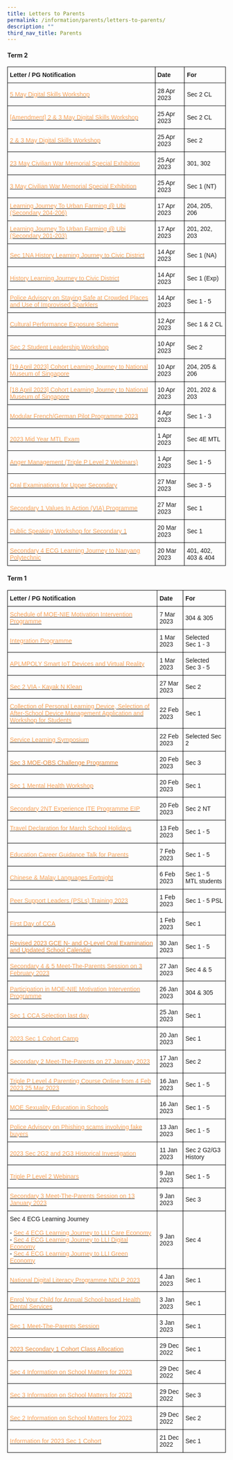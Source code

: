 ```yaml
---
title: Letters to Parents
permalink: /information/parents/letters-to-parents/
description: ""
third_nav_title: Parents
---
```

<h4><strong>Term 2</strong></h4>

<style type="text/css">
.tg  {border-collapse:collapse;border-spacing:0;}
.tg td{border-color:black;border-style:solid;border-width:1px;font-family:Arial, sans-serif;font-size:14px;
  overflow:hidden;padding:10px 5px;word-break:normal;}
.tg th{border-color:black;border-style:solid;border-width:1px;font-family:Arial, sans-serif;font-size:14px;
  font-weight:normal;overflow:hidden;padding:10px 5px;word-break:normal;}
.tg .tg-cly1{text-align:left;vertical-align:middle}
.tg .tg-yla0{font-weight:bold;text-align:left;vertical-align:middle}
.tg .tg-pqll{color:#FAA156;text-align:left;vertical-align:top}
</style>
<table class="tg">
<thead>
  <tr>
    <th class="tg-yla0"><span style="color:inherit;background-color:transparent">Letter / PG Notification</span></th>
    <th class="tg-yla0"><span style="color:inherit;background-color:transparent">Date</span></th>
    <th class="tg-yla0"><span style="color:inherit;background-color:transparent">For</span></th>
  </tr>
</thead>
<tbody>


	
	
<tr>
    <td class="tg-cly1"><span style="color:inherit;background-color:transparent"> </span><a href="/files/Information/Parents/Parent Letter/2023/Term 2/5 may digital skills workshop.pdf"><span style="text-decoration:none;color:#FAA156">5 May Digital Skills Workshop</span></a></td>
    <td class="tg-cly1"><span style="color:inherit;background-color:transparent">28 Apr 2023</span></td>
    <td class="tg-cly1"><span style="color:inherit;background-color:transparent">Sec 2 CL</span><br></td>
  </tr>
<tr>
    <td class="tg-cly1"><span style="color:inherit;background-color:transparent"> </span><a href="/files/Information/Parents/Parent Letter/2023/Term 2/(amendment) 2 &amp; 3 may digital skills workshop.pdf"><span style="text-decoration:none;color:#FAA156">[Amendment] 2 &amp; 3 May Digital Skills Workshop</span></a></td>
    <td class="tg-cly1"><span style="color:inherit;background-color:transparent">25 Apr 2023</span></td>
    <td class="tg-cly1"><span style="color:inherit;background-color:transparent">Sec 2 CL</span><br></td>
  </tr>
	
<tr>
    <td class="tg-cly1"><span style="color:inherit;background-color:transparent"> </span><a href="/files/Information/Parents/Parent Letter/2023/Term 2/2 &amp; 3 may digital skills workshop.pdf"><span style="text-decoration:none;color:#FAA156">2 &amp; 3 May Digital Skills Workshop</span></a></td>
    <td class="tg-cly1"><span style="color:inherit;background-color:transparent">25 Apr 2023</span></td>
    <td class="tg-cly1"><span style="color:inherit;background-color:transparent">Sec 2</span><br></td>
  </tr>
<tr>
    <td class="tg-cly1"><span style="color:inherit;background-color:transparent"> </span><a href="/files/Information/Parents/Parent Letter/2023/Term 2/23 may civilian war memorial special exhibition.pdf"><span style="text-decoration:none;color:#FAA156">23 May Civilian War Memorial Special Exhibition</span></a></td>
    <td class="tg-cly1"><span style="color:inherit;background-color:transparent">25 Apr 2023</span></td>
    <td class="tg-cly1"><span style="color:inherit;background-color:transparent">301, 302</span><br></td>
  </tr>
<tr>
    <td class="tg-cly1"><span style="color:inherit;background-color:transparent"> </span><a href="/files/Information/Parents/Parent Letter/2023/Term 2/3 may civilian war memorial special exhibition.pdf"><span style="text-decoration:none;color:#FAA156">3 May Civilian War Memorial Special Exhibition</span></a></td>
    <td class="tg-cly1"><span style="color:inherit;background-color:transparent">25 Apr 2023</span></td>
    <td class="tg-cly1"><span style="color:inherit;background-color:transparent">Sec 1 (NT)</span><br></td>
  </tr>
	
	
<tr>
    <td class="tg-cly1"><span style="color:inherit;background-color:transparent"> </span><a href="/files/Information/Parents/Parent Letter/2023/Term 2/learning journey to urban farming @ ubi (secondary 204-206).pdf"><span style="text-decoration:none;color:#FAA156">Learning Journey To Urban Farming @ Ubi (Secondary 204-206)</span></a></td>
    <td class="tg-cly1"><span style="color:inherit;background-color:transparent">17 Apr 2023</span></td>
    <td class="tg-cly1"><span style="color:inherit;background-color:transparent">204, 205, 206</span><br></td>
  </tr>
	
<tr>
    <td class="tg-cly1"><span style="color:inherit;background-color:transparent"> </span><a href="/files/Information/Parents/Parent Letter/2023/Term 2/learning journey to urban farming @ ubi (secondary 201-203).pdf"><span style="text-decoration:none;color:#FAA156">Learning Journey To Urban Farming @ Ubi (Secondary 201-203)</span></a></td>
    <td class="tg-cly1"><span style="color:inherit;background-color:transparent">17 Apr 2023</span></td>
    <td class="tg-cly1"><span style="color:inherit;background-color:transparent">201, 202, 203</span><br></td>
  </tr>

<tr>
    <td class="tg-cly1"><span style="color:inherit;background-color:transparent"> </span><a href="/files/Information/Parents/Parent Letter/2023/Term 2/sec 1na history learning journey to civic district.pdf"><span style="text-decoration:none;color:#FAA156">Sec 1NA History Learning Journey to Civic District</span></a></td>
    <td class="tg-cly1"><span style="color:inherit;background-color:transparent">14 Apr 2023</span></td>
    <td class="tg-cly1"><span style="color:inherit;background-color:transparent">Sec 1 (NA)</span><br></td>
  </tr>
	
	
	
	
<tr>
    <td class="tg-cly1"><span style="color:inherit;background-color:transparent"> </span><a href="/files/Information/Parents/Parent Letter/2023/Term 2/history learning journey to civic district.pdf"><span style="text-decoration:none;color:#FAA156">History Learning Journey to Civic District</span></a></td>
    <td class="tg-cly1"><span style="color:inherit;background-color:transparent">14 Apr 2023</span></td>
    <td class="tg-cly1"><span style="color:inherit;background-color:transparent">Sec 1 (Exp)</span><br></td>
  </tr>	
	
	
<tr>
    <td class="tg-cly1"><span style="color:inherit;background-color:transparent"> </span><a href="/files/Information/Parents/Parent Letter/2023/Term 2/staying safe at crowded places and use of improvised sparklers.pdf"><span style="text-decoration:none;color:#FAA156">Police Advisory on Staying Safe at Crowded Places and Use of Improvised Sparklers</span></a></td>
    <td class="tg-cly1"><span style="color:inherit;background-color:transparent">14 Apr 2023</span></td>
    <td class="tg-cly1"><span style="color:inherit;background-color:transparent">Sec 1 - 5</span><br></td>
  </tr>
	
<tr>
    <td class="tg-cly1"><span style="color:inherit;background-color:transparent"> </span><a href="/files/Information/Parents/Parent Letter/2023/Term 2/cultural performance exposure scheme 2023.pdf"><span style="text-decoration:none;color:#FAA156">Cultural Performance Exposure Scheme</span></a></td>
    <td class="tg-cly1"><span style="color:inherit;background-color:transparent">12 Apr 2023</span></td>
    <td class="tg-cly1"><span style="color:inherit;background-color:transparent">Sec 1 &amp; 2 CL</span><br></td>
  </tr>
	
<tr>
    <td class="tg-cly1"><span style="color:inherit;background-color:transparent"> </span><a href="/files/Information/Parents/Parent Letter/2023/Term 2/sec 2 student leadership workshop_26 april 2023 parents' letter_final.pdf"><span style="text-decoration:none;color:#FAA156">Sec 2 Student Leadership Workshop</span></a></td>
    <td class="tg-cly1"><span style="color:inherit;background-color:transparent">10 Apr 2023</span></td>
    <td class="tg-cly1"><span style="color:inherit;background-color:transparent">Sec 2</span><br></td>
  </tr>	
	
	
<tr>
    <td class="tg-cly1"><span style="color:inherit;background-color:transparent"> </span><a href="/files/Information/Parents/Parent Letter/2023/Term 2/19 april cohort learning journey to national museum.pdf"><span style="text-decoration:none;color:#FAA156">[19 April 2023] Cohort Learning Journey to National Museum of Singapore</span></a></td>
    <td class="tg-cly1"><span style="color:inherit;background-color:transparent">10 Apr 2023</span></td>
    <td class="tg-cly1"><span style="color:inherit;background-color:transparent">204, 205 &amp; 206</span><br></td>
  </tr>

	
	
<tr>
    <td class="tg-cly1"><span style="color:inherit;background-color:transparent"> </span><a href="/files/Information/Parents/Parent Letter/2023/Term 2/18 april cohort learning journey to national museum.pdf"><span style="text-decoration:none;color:#FAA156">[18 April 2023] Cohort Learning Journey to National Museum of Singapore</span></a></td>
    <td class="tg-cly1"><span style="color:inherit;background-color:transparent">10 Apr 2023</span></td>
    <td class="tg-cly1"><span style="color:inherit;background-color:transparent">201, 202 &amp; 203</span><br></td>
  </tr>
	
	
	
	
<tr>
    <td class="tg-cly1"><span style="color:inherit;background-color:transparent"> </span><a href="/files/Information/Parents/Parent Letter/2023/Term 2/modular french_german pilot programme 2023.pdf"><span style="text-decoration:none;color:#FAA156">Modular French/German Pilot Programme 2023</span></a></td>
    <td class="tg-cly1"><span style="color:inherit;background-color:transparent">4 Apr 2023</span></td>
    <td class="tg-cly1"><span style="color:inherit;background-color:transparent">Sec 1 -  3</span><br></td>
  </tr>
	
	
	
	
<tr>
    <td class="tg-cly1"><span style="color:inherit;background-color:transparent"> </span><a href="/files/Information/Parents/Parent Letter/2023/Term 2/2023 mtl mid year exam.pdf"><span style="text-decoration:none;color:#FAA156">2023 Mid Year MTL Exam</span></a></td>
    <td class="tg-cly1"><span style="color:inherit;background-color:transparent">1 Apr 2023</span></td>
    <td class="tg-cly1"><span style="color:inherit;background-color:transparent">Sec 4E MTL</span><br></td>
  </tr>
	
	
	
	
	
	
	
<tr>
    <td class="tg-cly1"><span style="color:inherit;background-color:transparent"> </span><a href="/files/Information/Parents/Parent Letter/2023/Term 2/anger management (triple p level 2 webinars).pdf"><span style="text-decoration:none;color:#FAA156">Anger Management (Triple P Level 2 Webinars)</span></a></td>
    <td class="tg-cly1"><span style="color:inherit;background-color:transparent">1 Apr 2023</span></td>
    <td class="tg-cly1"><span style="color:inherit;background-color:transparent">Sec 1 - 5</span><br></td>
  </tr>	
	
	
<tr>
    <td class="tg-cly1"><span style="color:inherit;background-color:transparent"> </span><a href="/files/Information/Parents/Parent Letter/2023/Term 2/2023 el and mtl oral letter (us).pdf"><span style="text-decoration:none;color:#FAA156">Oral Examinations for Upper Secondary</span></a></td>
    <td class="tg-cly1"><span style="color:inherit;background-color:transparent">27 Mar 2023</span></td>
    <td class="tg-cly1"><span style="color:inherit;background-color:transparent">Sec 3 - 5</span><br></td>
  </tr>
	
	
	

  <tr>
    <td class="tg-cly1"><span style="color:inherit;background-color:transparent"> </span><a href="/files/Information/Parents/Parent Letter/2023/Term 2/secondary 1 values in action (via) programme.pdf"><span style="text-decoration:none;color:#FAA156">Secondary 1 Values In Action (VIA) Programme</span></a></td>
    <td class="tg-cly1"><span style="color:inherit;background-color:transparent">27 Mar 2023</span></td>
    <td class="tg-cly1"><span style="color:inherit;background-color:transparent">Sec 1</span><br></td>
  </tr>
 
<tr>
    <td class="tg-cly1"><span style="color:inherit;background-color:transparent"> </span><a href="/files/Information/Parents/Parent Letter/2023/Term 2/2023 s1 public speaking pg letter.pdf"><span style="text-decoration:none;color:#FAA156">Public Speaking Workshop for Secondary 1</span></a></td>
    <td class="tg-cly1"><span style="color:inherit;background-color:transparent">20 Mar 2023</span></td>
    <td class="tg-cly1"><span style="color:inherit;background-color:transparent">Sec 1 </span><br></td>
</tr>
	
<tr>
    <td class="tg-cly1"><span style="color:inherit;background-color:transparent"> </span><a href="/files/Information/Parents/Parent Letter/2023/Term 2/secondary 4 ecg learning journey to nanyang polytechnic.pdf"><span style="text-decoration:none;color:#FAA156">Secondary 4 ECG Learning Journey to Nanyang Polytechnic</span></a></td>
    <td class="tg-cly1"><span style="color:inherit;background-color:transparent">20 Mar 2023</span></td>
    <td class="tg-cly1"><span style="color:inherit;background-color:transparent">401, 402, 403 &amp; 404</span><br></td>
</tr>
		
		
</tbody></table>




<h4><strong>Term 1</strong></h4>

<style type="text/css">
.tg  {border-collapse:collapse;border-spacing:0;}
.tg td{border-color:black;border-style:solid;border-width:1px;font-family:Arial, sans-serif;font-size:14px;
  overflow:hidden;padding:10px 5px;word-break:normal;}
.tg th{border-color:black;border-style:solid;border-width:1px;font-family:Arial, sans-serif;font-size:14px;
  font-weight:normal;overflow:hidden;padding:10px 5px;word-break:normal;}
.tg .tg-cly1{text-align:left;vertical-align:middle}
.tg .tg-yla0{font-weight:bold;text-align:left;vertical-align:middle}
.tg .tg-pqll{color:#FAA156;text-align:left;vertical-align:top}
</style>
<table class="tg">
<thead>
  <tr>
    <th class="tg-yla0"><span style="color:inherit;background-color:transparent">Letter / PG Notification</span></th>
    <th class="tg-yla0"><span style="color:inherit;background-color:transparent">Date</span></th>
    <th class="tg-yla0"><span style="color:inherit;background-color:transparent">For</span></th>
  </tr>
</thead>
	<tbody>
		
<tr>
    <td class="tg-cly1"><span style="color:inherit;background-color:transparent"> </span><a href="/files/Information/Parents/Parent Letter/2023/Term 2/schedule of moe-nie motivation intervention programme.pdf"><span style="text-decoration:none;color:#FAA156">Schedule of MOE-NIE Motivation Intervention Programme</span></a></td>
    <td class="tg-cly1"><span style="color:inherit;background-color:transparent">7 Mar 2023</span></td>
    <td class="tg-cly1"><span style="color:inherit;background-color:transparent">304 &amp; 305</span><br></td>
  </tr>
		
		
		
		
		
  <tr>
    <td class="tg-cly1"><span style="color:inherit;background-color:transparent"> </span><a href="/files/Integration%20Programme.pdf"><span style="text-decoration:none;color:#FAA156">Integration Programme</span></a></td>
    <td class="tg-cly1"><span style="color:inherit;background-color:transparent">1 Mar 2023</span></td>
    <td class="tg-cly1"><span style="color:inherit;background-color:transparent">Selected</span><br><span style="color:inherit;background-color:transparent">Sec 1 - 3</span><br></td>
  </tr>
  <tr>
    <td class="tg-cly1"><span style="color:inherit;background-color:transparent"> </span><a href="/files/APLMPOLY%20Smart%20IoT%20Devices%20and%20Virtual%20Reality.pdf"><span style="text-decoration:none;color:#FAA156">APLMPOLY Smart IoT Devices and Virtual Reality</span></a></td>
    <td class="tg-cly1"><span style="color:inherit;background-color:transparent">1 Mar 2023</span></td>
    <td class="tg-cly1"><span style="color:inherit;background-color:transparent">Selected</span><br><span style="color:inherit;background-color:transparent">Sec 3 - 5</span></td>
  </tr>
  <tr>
    <td class="tg-cly1"><span style="color:inherit;background-color:transparent"> </span><a href="/files/Sec%202%20VIA%20-%20Kayak%20N%20Klean.pdf"><span style="text-decoration:none;color:#FAA156">Sec 2 VIA - Kayak N Klean</span></a></td>
    <td class="tg-cly1"><span style="color:inherit;background-color:transparent">27 Mar 2023</span></td>
    <td class="tg-cly1"><span style="color:inherit;background-color:transparent">Sec 2</span></td>
  </tr>
  <tr>
    <td class="tg-cly1"><span style="color:inherit;background-color:transparent"> </span><a href="/files/Collection%20of%20Personal%20Learning%20Device%20PLD_22%20Feb%202023.pdf"><span style="text-decoration:none;color:#FAA156">Collection of Personal Learning Device, Selection of After-School Device Management Application and Workshop for Students</span></a></td>
    <td class="tg-cly1"><span style="color:inherit;background-color:transparent">22 Feb 2023</span></td>
    <td class="tg-cly1"><span style="color:inherit;background-color:transparent">Sec 1</span></td>
  </tr>
  <tr>
    <td class="tg-cly1"><span style="color:inherit;background-color:transparent"> </span><a href="/files/Service%20Learning%20Symposium.pdf"><span style="text-decoration:none;color:#FAA156">Service Learning Symposium</span></a></td>
    <td class="tg-cly1"><span style="color:inherit;background-color:transparent">22 Feb 2023</span></td>
    <td class="tg-cly1"><span style="color:inherit;background-color:transparent">Selected Sec 2</span></td>
  </tr>
  <tr>
    <td class="tg-cly1"><span style="color:inherit;background-color:transparent"> </span><a href="/files/Sec%203%20MOE-OBS%20Challenge%20Programme.pdf"><span style="text-decoration:none;color:#EC8D3C">Sec 3 MOE-OBS Challenge Programme</span></a></td>
    <td class="tg-cly1"><span style="color:inherit;background-color:transparent">20 Feb 2023</span></td>
    <td class="tg-cly1"><span style="color:inherit;background-color:transparent">Sec 3</span></td>
  </tr>
  <tr>
    <td class="tg-cly1"><span style="color:inherit;background-color:transparent"> </span><a href="/files/Sec%201%20Mental%20Health%20Workshop.pdf"><span style="text-decoration:none;color:#FAA156">Sec 1 Mental Health Workshop</span></a></td>
    <td class="tg-cly1"><span style="color:inherit;background-color:transparent">20 Feb 2023</span></td>
    <td class="tg-cly1"><span style="color:inherit;background-color:transparent">Sec 1</span></td>
  </tr>
  <tr>
    <td class="tg-cly1"><span style="color:inherit;background-color:transparent"> </span><a href="/files/Secondary%202NT%20Experience%20ITE%20Programme%20EIP.pdf"><span style="text-decoration:none;color:#FAA156">Secondary 2NT Experience ITE Programme EIP</span></a></td>
    <td class="tg-cly1"><span style="color:inherit;background-color:transparent">20 Feb 2023</span></td>
    <td class="tg-cly1"><span style="color:inherit;background-color:transparent">Sec 2 NT</span></td>
  </tr>
  <tr>
    <td class="tg-pqll"><a href="/files/Travel%20Declaration%20for%20March%20School%20Holidays.pdf"><span style="text-decoration:none;color:#FAA156">Travel Declaration for March School Holidays</span></a><br></td>
    <td class="tg-cly1"><span style="color:inherit;background-color:transparent">13 Feb 2023</span></td>
    <td class="tg-cly1"><span style="color:inherit;background-color:transparent">Sec 1 - 5</span></td>
  </tr>
  <tr>
    <td class="tg-cly1"><span style="color:inherit;background-color:transparent"> </span><a href="/files/Education%20%20Career%20Guidance%20Talk%20for%20Parents.pdf"><span style="text-decoration:none;color:#FAA156">Education Career Guidance Talk for Parents</span></a></td>
    <td class="tg-cly1"><span style="color:inherit;background-color:transparent">7 Feb 2023</span></td>
    <td class="tg-cly1"><span style="color:inherit;background-color:transparent">Sec 1 - 5</span></td>
  </tr>
  <tr>
    <td class="tg-cly1"><span style="color:inherit;background-color:transparent"> </span><a href="/files/2023%20MTL%20Fortnight_6%20Feb%202023.pdf"><span style="text-decoration:none;color:#FAA156">Chinese &amp; Malay Languages Fortnight</span></a></td>
    <td class="tg-cly1"><span style="color:inherit;background-color:transparent">6 Feb 2023</span></td>
    <td class="tg-cly1"><span style="color:inherit;background-color:transparent">Sec 1 - 5 MTL students</span></td>
  </tr>
  <tr>
    <td class="tg-cly1"><span style="color:inherit;background-color:transparent"> </span><a href="/files/PSL%20Training_30%20Jan%202023.pdf"><span style="text-decoration:none;color:#FAA156">Peer Support Leaders (PSLs) Training 2023</span></a></td>
    <td class="tg-cly1"><span style="color:inherit;background-color:transparent">1 Feb 2023</span></td>
    <td class="tg-cly1"><span style="color:inherit;background-color:transparent">Sec 1 - 5 PSL</span></td>
  </tr>
  <tr>
    <td class="tg-cly1"><span style="color:inherit;background-color:transparent"> </span><a href="/files/First%20Day%20of%20CCA.pdf"><span style="text-decoration:none;color:#FAA156">First Day of CCA</span></a></td>
    <td class="tg-cly1"><span style="color:inherit;background-color:transparent">1 Feb 2023</span></td>
    <td class="tg-cly1"><span style="color:inherit;background-color:transparent">Sec 1</span></td>
  </tr>
  <tr>
    <td class="tg-cly1"><span style="color:inherit;background-color:transparent"> </span><a href="/files/Revised%202023%20GCE%20N-%20and%20O-Level%20Oral%20Examination%20and%20Updated%20School%20Calendar.pdf"><span style="text-decoration:none;color:#EC8D3C">Revised 2023 GCE N- and O-Level Oral Examination and Updated School Calendar</span></a></td>
    <td class="tg-cly1"><span style="color:inherit;background-color:transparent">30 Jan 2023</span></td>
    <td class="tg-cly1"><span style="color:inherit;background-color:transparent">Sec 1 - 5</span></td>
  </tr>
  <tr>
    <td class="tg-cly1"><span style="color:inherit;background-color:transparent"> </span><a href="/files/Secondary%204%20%205%20Meet-The-Parents%20Session%20on%203%20February%202023.pdf"><span style="text-decoration:none;color:#FAA156">Secondary 4 &amp; 5 Meet-The-Parents Session on 3 February 2023</span></a></td>
    <td class="tg-cly1"><span style="color:inherit;background-color:transparent">27 Jan 2023</span></td>
    <td class="tg-cly1"><span style="color:inherit;background-color:transparent">Sec 4 &amp; 5 </span></td>
  </tr>
  <tr>
    <td class="tg-cly1"><span style="color:inherit;background-color:transparent"> </span><a href="/files/Participation%20in%20MOE-NIE%20Motivation%20Intervention%20Programme.pdf"><span style="text-decoration:none;color:#FAA156">Participation in MOE-NIE Motivation Intervention Programme</span></a></td>
    <td class="tg-cly1"><span style="color:inherit;background-color:transparent">26 Jan 2023</span></td>
    <td class="tg-cly1"><span style="color:inherit;background-color:transparent">304 &amp; 305</span></td>
  </tr>
  <tr>
    <td class="tg-cly1"><span style="color:inherit;background-color:transparent"> </span><a href="/files/Sec%201%20CCA%20Selection%20last%20day.pdf"><span style="text-decoration:none;color:#FAA156">Sec 1 CCA Selection last day</span></a></td>
    <td class="tg-cly1"><span style="color:inherit;background-color:transparent">25 Jan 2023</span></td>
    <td class="tg-cly1"><span style="color:inherit;background-color:transparent">Sec 1</span></td>
  </tr>
  <tr>
    <td class="tg-cly1"><span style="color:inherit;background-color:transparent"> </span><a href="/files/2023%20Sec%201%20Cohort%20Camp.pdf"><span style="text-decoration:none;color:#FAA156">2023 Sec 1 Cohort Camp</span></a></td>
    <td class="tg-cly1"><span style="color:inherit;background-color:transparent">20 Jan 2023</span></td>
    <td class="tg-cly1"><span style="color:inherit;background-color:transparent">Sec 1</span></td>
  </tr>
  <tr>
    <td class="tg-cly1"><span style="color:inherit;background-color:transparent"> </span><a href="/files/Secondary%202%20Meet-The-Parents%20on%2027%20January%202023.pdf"><span style="text-decoration:none;color:#FAA156">Secondary 2 Meet-The-Parents on 27 January 2023</span></a></td>
    <td class="tg-cly1"><span style="color:inherit;background-color:transparent">17 Jan 2023</span></td>
    <td class="tg-cly1"><span style="color:inherit;background-color:transparent">Sec 2</span></td>
  </tr>
  <tr>
    <td class="tg-cly1"><span style="color:inherit;background-color:transparent"> </span><a href="/files/Triple%20P%20Level%204%20Parenting%20Course%20Online%20from%204%20Feb%202023%20%2025%20Mar%202023.pdf"><span style="text-decoration:none;color:#FAA156">Triple P Level 4 Parenting Course Online from 4 Feb 2023 25 Mar 2023</span></a></td>
    <td class="tg-cly1"><span style="color:inherit;background-color:transparent">16 Jan 2023</span></td>
    <td class="tg-cly1"><span style="color:inherit;background-color:transparent">Sec 1 - 5</span></td>
  </tr>
  <tr>
    <td class="tg-cly1"><span style="color:inherit;background-color:transparent"> </span><a href="/files/MOE%20Sexuality%20Education%20in%20Schools_Letter%20to%20Parents.pdf"><span style="text-decoration:none;color:#FAA156">MOE Sexuality Education in Schools</span></a></td>
    <td class="tg-cly1"><span style="color:inherit;background-color:transparent">16 Jan 2023</span></td>
    <td class="tg-cly1"><span style="color:inherit;background-color:transparent">Sec 1 - 5</span></td>
  </tr>
  <tr>
    <td class="tg-cly1"><span style="color:inherit;background-color:transparent"> </span><a href="/files/Police%20Advisory%20on%20Phishing%20scams%20involving%20fake%20buyers.pdf"><span style="text-decoration:none;color:#FAA156">Police Advisory on Phishing scams involving fake buyers</span></a></td>
    <td class="tg-cly1"><span style="color:inherit;background-color:transparent">13 Jan 2023</span></td>
    <td class="tg-cly1"><span style="color:inherit;background-color:transparent">Sec 1 - 5</span></td>
  </tr>
  <tr>
    <td class="tg-cly1"><span style="color:inherit;background-color:transparent"> </span><a href="/files/2023%20Sec%202%20PG%20Notice_Former%20Ford%20Factory.pdf"><span style="text-decoration:none;color:#FAA156">2023 Sec 2G2 and 2G3 Historical Investigation</span></a></td>
    <td class="tg-cly1"><span style="color:inherit;background-color:transparent">11 Jan 2023</span></td>
    <td class="tg-cly1"><span style="color:inherit;background-color:transparent">Sec 2 G2/G3 History</span></td>
  </tr>
  <tr>
    <td class="tg-cly1"><span style="color:inherit;background-color:transparent"> </span><a href="/files/Triple%20P%20Level%202%20Webinars.pdf"><span style="text-decoration:none;color:#FAA156">Triple P Level 2 Webinars</span></a></td>
    <td class="tg-cly1"><span style="color:inherit;background-color:transparent">9 Jan 2023</span></td>
    <td class="tg-cly1"><span style="color:inherit;background-color:transparent">Sec 1 - 5</span></td>
  </tr>
  <tr>
    <td class="tg-cly1"><span style="color:inherit;background-color:transparent"> </span><a href="/files/Secondary%203%20Meet-The-Parents%20Session%20on%2013%20January%202023.pdf"><span style="text-decoration:none;color:#FAA156">Secondary 3 Meet-The-Parents Session on 13 January 2023</span></a></td>
    <td class="tg-cly1"><span style="color:inherit;background-color:transparent">9 Jan 2023</span></td>
    <td class="tg-cly1"><span style="color:inherit;background-color:transparent">Sec 3</span></td>
  </tr>
  <tr>
    <td class="tg-cly1"><span style="color:inherit;background-color:transparent">Sec 4 ECG Learning Journey</span><br><br>- <a href="/files/Sec%204%20ECG%20Learning%20Journey%20to%20LLI%20Care%20Economy.pdf" target="_blank" rel="noopener noreferrer"><span style="text-decoration:none;color:#FAA156">Sec 4 ECG Learning Journey to LLI Care Economy</span></a><br>- <a href="/files/Sec%204%20ECG%20Learning%20Journey%20to%20LLI%20Digital%20Economy.pdf" target="_blank" rel="noopener noreferrer"><span style="text-decoration:none;color:#FAA156">Sec 4 ECG Learning Journey to LLI Digital Economy</span></a><br>- <a href="/files/Sec%204%20ECG%20Learning%20Journey%20to%20LLI%20Green%20Economy.pdf" target="_blank" rel="noopener noreferrer"><span style="text-decoration:none;color:#FAA156">Sec 4 ECG Learning Journey to LLI Green Economy</span></a></td>
    <td class="tg-cly1"><span style="color:inherit;background-color:transparent">9 Jan 2023</span></td>
    <td class="tg-cly1"><span style="color:inherit;background-color:transparent">Sec 4</span></td>
  </tr>
  <tr>
    <td class="tg-cly1"><span style="color:inherit;background-color:transparent"> </span><a href="/files/National%20Digital%20Literacy%20Programme%20NDLP%202023%20For%20Parents.pdf"><span style="text-decoration:none;color:#FAA156">National Digital Literacy Programme NDLP 2023</span></a></td>
    <td class="tg-cly1"><span style="color:inherit;background-color:transparent">4 Jan 2023</span></td>
    <td class="tg-cly1"><span style="color:inherit;background-color:transparent">Sec 1</span></td>
  </tr>
  <tr>
    <td class="tg-cly1"><span style="color:inherit;background-color:transparent"> </span><a href="/files/Enrol%20Your%20Child%20for%20Annual%20School-based%20Health%20%20Dental%20Services.pdf"><span style="text-decoration:none;color:#FAA156">Enrol Your Child for Annual School-based Health Dental Services</span></a></td>
    <td class="tg-cly1"><span style="color:inherit;background-color:transparent">3 Jan 2023</span></td>
    <td class="tg-cly1"><span style="color:inherit;background-color:transparent">Sec 1</span></td>
  </tr>
  <tr>
    <td class="tg-cly1"><span style="color:inherit;background-color:transparent"> </span><a href="/files/Sec%201%20Meet-The-Parents%20Session.pdf"><span style="text-decoration:none;color:#FAA156">Sec 1 Meet-The-Parents Session</span></a></td>
    <td class="tg-cly1"><span style="color:inherit;background-color:transparent">3 Jan 2023</span></td>
    <td class="tg-cly1"><span style="color:inherit;background-color:transparent">Sec 1</span></td>
  </tr>
  <tr>
    <td class="tg-cly1"><span style="color:inherit;background-color:transparent"> </span><a href="/files/2023%20Secondary%201%20Cohort%20Class%20Allocation.pdf"><span style="text-decoration:none;color:#EC8D3C">2023 Secondary 1 Cohort Class Allocation</span></a></td>
    <td class="tg-cly1"><span style="color:inherit;background-color:transparent">29 Dec 2022</span></td>
    <td class="tg-cly1"><span style="color:inherit;background-color:transparent">Sec 1</span></td>
  </tr>
  <tr>
    <td class="tg-cly1"><span style="color:inherit;background-color:transparent"> </span><a href="/files/Sec%204%20Information%20on%20School%20Matters%20for%202023.pdf"><span style="text-decoration:none;color:#FAA156">Sec 4 Information on School Matters for 2023</span></a></td>
    <td class="tg-cly1"><span style="color:inherit;background-color:transparent">29 Dec 2022</span><br></td>
    <td class="tg-cly1"><span style="color:inherit;background-color:transparent">Sec 4</span></td>
  </tr>
  <tr>
    <td class="tg-cly1"><span style="color:inherit;background-color:transparent"> </span><a href="/files/Sec%203%20Information%20on%20School%20Matters%20for%202023.pdf"><span style="text-decoration:none;color:#FAA156">Sec 3 Information on School Matters for 2023</span></a></td>
    <td class="tg-cly1"><span style="color:inherit;background-color:transparent">29 Dec 2022</span><br></td>
    <td class="tg-cly1"><span style="color:inherit;background-color:transparent">Sec 3</span></td>
  </tr>
  <tr>
    <td class="tg-cly1"><span style="color:inherit;background-color:transparent"> </span><a href="/files/Sec%202%20Information%20on%20School%20Matters%20for%202023.pdf"><span style="text-decoration:none;color:#FAA156">Sec 2 Information on School Matters for 2023</span></a></td>
    <td class="tg-cly1"><span style="color:inherit;background-color:transparent">29 Dec 2022</span><br></td>
    <td class="tg-cly1"><span style="color:inherit;background-color:transparent">Sec 2</span></td>
  </tr>
  <tr>
    <td class="tg-cly1"><span style="color:inherit;background-color:transparent"> </span><a href="/files/Information%20for%202023%20Sec%201%20Cohort.pdf"><span style="text-decoration:none;color:#FAA156">Information for 2023 Sec 1 Cohort</span></a></td>
    <td class="tg-cly1"><span style="color:inherit;background-color:transparent">21 Dec 2022</span></td>
    <td class="tg-cly1"><span style="color:inherit;background-color:transparent">Sec 1</span></td>
  </tr>
</tbody>
</table>
